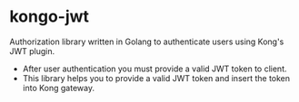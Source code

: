 # kongo-jwt
Authorization library written in Golang to authenticate users using Kong's JWT plugin.

- After user authentication you must provide a valid JWT token to client.
- This library helps you to provide a valid JWT token and insert the token into Kong gateway.
